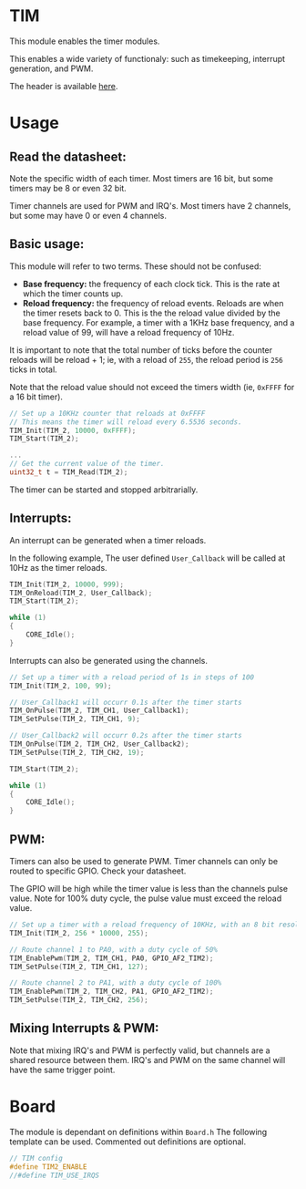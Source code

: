 # TIM
This module enables the timer modules.

This enables a wide variety of functionaly: such as timekeeping, interrupt generation, and PWM.

The header is available [here](../Lib/TIM.h).

# Usage

## Read the datasheet:
Note the specific width of each timer. Most timers are 16 bit, but some timers may be 8 or even 32 bit.

Timer channels are used for PWM and IRQ's. Most timers have 2 channels, but some may have 0 or even 4 channels.

## Basic usage:

This module will refer to two terms. These should not be confused:
* **Base frequency:** the frequency of each clock tick. This is the rate at which the timer counts up.
* **Reload frequency:** the frequency of reload events. Reloads are when the timer resets back to 0. This is the the reload value divided by the base frequency. For example, a timer with a 1KHz base frequency, and a reload value of 99, will have a reload frequency of 10Hz. 

It is important to note that the total number of ticks before the counter reloads will be reload + 1; ie, with a reload of `255`, the reload period is `256` ticks in total.

Note that the reload value should not exceed the timers width (ie, `0xFFFF` for a 16 bit timer).

```c
// Set up a 10KHz counter that reloads at 0xFFFF
// This means the timer will reload every 6.5536 seconds.
TIM_Init(TIM_2, 10000, 0xFFFF);
TIM_Start(TIM_2);

...
// Get the current value of the timer.
uint32_t t = TIM_Read(TIM_2);
```

The timer can be started and stopped arbitrarially.

## Interrupts:

An interrupt can be generated when a timer reloads.

In the following example, The user defined `User_Callback` will be called at 10Hz as the timer reloads.

```c
TIM_Init(TIM_2, 10000, 999);
TIM_OnReload(TIM_2, User_Callback);
TIM_Start(TIM_2);

while (1)
{
    CORE_Idle();
}
```

Interrupts can also be generated using the channels.

```c
// Set up a timer with a reload period of 1s in steps of 100
TIM_Init(TIM_2, 100, 99);

// User_Callback1 will occurr 0.1s after the timer starts
TIM_OnPulse(TIM_2, TIM_CH1, User_Callback1);
TIM_SetPulse(TIM_2, TIM_CH1, 9);

// User_Callback2 will occurr 0.2s after the timer starts
TIM_OnPulse(TIM_2, TIM_CH2, User_Callback2);
TIM_SetPulse(TIM_2, TIM_CH2, 19);

TIM_Start(TIM_2);

while (1)
{
    CORE_Idle();
}
```

## PWM:

Timers can also be used to generate PWM.
Timer channels can only be routed to specific GPIO. Check your datasheet.

The GPIO will be high while the timer value is less than the channels pulse value. Note for 100% duty cycle, the pulse value must exceed the reload value.

```c
// Set up a timer with a reload frequency of 10KHz, with an 8 bit resolution.
TIM_Init(TIM_2, 256 * 10000, 255);

// Route channel 1 to PA0, with a duty cycle of 50%
TIM_EnablePwm(TIM_2, TIM_CH1, PA0, GPIO_AF2_TIM2);
TIM_SetPulse(TIM_2, TIM_CH1, 127);

// Route channel 2 to PA1, with a duty cycle of 100%
TIM_EnablePwm(TIM_2, TIM_CH2, PA1, GPIO_AF2_TIM2);
TIM_SetPulse(TIM_2, TIM_CH2, 256); 
```

## Mixing Interrupts & PWM:

Note that mixing IRQ's and PWM is perfectly valid, but channels are a shared resource between them. IRQ's and PWM on the same channel will have the same trigger point.

# Board

The module is dependant on definitions within `Board.h`
The following template can be used. Commented out definitions are optional.

```C
// TIM config
#define TIM2_ENABLE
//#define TIM_USE_IRQS
```

